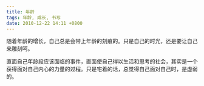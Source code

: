 ```yaml
---
title: 年龄
tags: 年龄, 成长, 书写
date: 2010-12-22 14:11 +0800
---
```



随着年龄的增长，自己总是会带上年龄的刻痕的。只是自己的时光，还是要让自己来雕刻呵。

直面自己年龄段应该面临的事件，直面使自己得以生活和思考的社会，其实是一个获得面对自己内心的力量的过程。只是宅着的话，总觉得自己面对自己时，是虚弱的。

